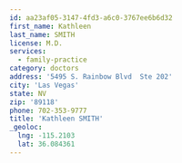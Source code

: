 ```yaml
---
id: aa23af05-3147-4fd3-a6c0-3767ee6b6d32
first_name: Kathleen
last_name: SMITH
license: M.D.
services:
  - family-practice
category: doctors
address: '5495 S. Rainbow Blvd  Ste 202'
city: 'Las Vegas'
state: NV
zip: '89118'
phone: 702-353-9777
title: 'Kathleen SMITH'
_geoloc:
  lng: -115.2103
  lat: 36.084361
---
```

